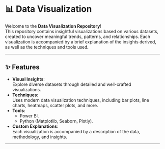 # 📊 Data Visualization

Welcome to the **Data Visualization Repository**!  
This repository contains insightful visualizations based on various datasets, created to uncover meaningful trends, patterns, and relationships. Each visualization is accompanied by a brief explanation of the insights derived, as well as the techniques and tools used.

---

## ✨ Features

- **Visual Insights**:  
  Explore diverse datasets through detailed and well-crafted visualizations.  
- **Techniques**:  
  Uses modern data visualization techniques, including bar plots, line charts, heatmaps, scatter plots, and more.  
- **Tools**:    
  - Power BI.  
  - Python (Matplotlib, Seaborn, Plotly).
- **Custom Explanations**:  
  Each visualization is accompanied by a description of the data, methodology, and insights.  

---

